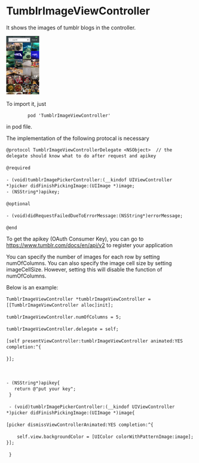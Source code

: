 # TumblrImageViewController

It shows the images of tumblr blogs in the controller.

<img src="https://github.com/spiderzys/TumblrImageViewController/blob/master/example.png" width="88">

To import it, just 

            pod 'TumblrImageViewController' 
in pod file.

The implementation of the following protocal is necessary

    @protocol TumblrImageViewControllerDelegate <NSObject>  // the delegate should know what to do after request and apikey

    @required

    - (void)tumblrImagePickerController:(__kindof UIViewController *)picker didFinishPickingImage:(UIImage *)image;
    - (NSString*)apikey;

    @optional

    - (void)didRequestFailedDueToErrorMessage:(NSString*)errorMessage;

    @end

To get the apikey (OAuth Consumer Key), you can go to https://www.tumblr.com/docs/en/api/v2 to register your application

You can specify the number of images for each row by setting numOfColumns.
You can also specify the image cell size by setting imageCellSize. However, setting this will disable the function of numOfColumns.

Below is an example:

    
    TumblrImageViewController *tumblrImageViewController = [[TumblrImageViewController alloc]init];
    
    tumblrImageViewController.numOfColumns = 5;
    
    tumblrImageViewController.delegate = self;
    
    [self presentViewController:tumblrImageViewController animated:YES completion:^{
        
    }];



    - (NSString*)apikey{
       return @"put your key";
     }

     - (void)tumblrImagePickerController:(__kindof UIViewController *)picker didFinishPickingImage:(UIImage *)image{

    [picker dismissViewControllerAnimated:YES completion:^{
    
        self.view.backgroundColor = [UIColor colorWithPatternImage:image];
    }];
    
     }

